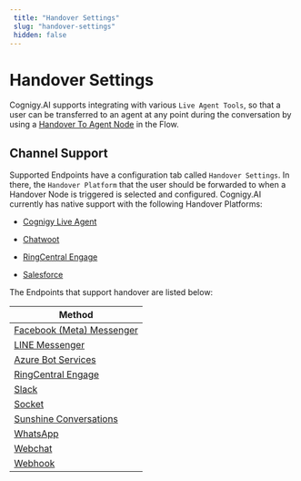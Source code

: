 ```yaml
---
 title: "Handover Settings" 
 slug: "handover-settings" 
 hidden: false 
---
```

# Handover Settings

Cognigy.AI supports integrating with various `Live Agent Tools`, so that a user can be transferred to an agent at any point during the conversation by using a [Handover To Agent Node]({{config.site_url}}ai/tools/agent-handover/) in the Flow.

## Channel Support

<div class="divider"></div>

Supported Endpoints have a configuration tab called `Handover Settings`. In there, the `Handover Platform` that the user should be forwarded to when a Handover Node is triggered is selected and configured. Cognigy.AI currently has native support with the following Handover Platforms:

- [Cognigy Live Agent]({{config.site_url}}ai/handover-providers/live-agent-handover/)

- [Chatwoot]({{config.site_url}}ai/handover-providers/chatwoot-handover/)

- [RingCentral Engage]({{config.site_url}}ai/handover-providers/ringcentralengage-handover/)

- [Salesforce]({{config.site_url}}ai/handover-providers/salesforce-handover/)

The Endpoints that support handover are listed below:

| Method      |
| ----------- | 
| [Facebook (Meta) Messenger]({{config.site_url}}ai/endpoints/facebook-messenger/) | 
| [LINE Messenger]({{config.site_url}}ai/endpoints/line-messenger/) | 
| [Azure Bot Services]({{config.site_url}}ai/endpoints/azure-bot-services/) | 
| [RingCentral Engage]({{config.site_url}}ai/endpoints/ringcentral-engage/) | 
| [Slack]({{config.site_url}}ai/endpoints/slack/) |
| [Socket]({{config.site_url}}ai/endpoints/socketio/)|
| [Sunshine Conversations]({{config.site_url}}ai/endpoints/sunshine-conversations/) |
| [WhatsApp]({{config.site_url}}ai/endpoints/whatsapp/) |
| [Webchat]({{config.site_url}}ai/endpoints/webchat/webchat/) |
| [Webhook]({{config.site_url}}ai/endpoints/webhook/)|